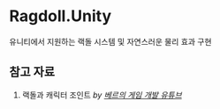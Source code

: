 # Ragdoll.Unity
유니티에서 지원하는 랙돌 시스템 및 자연스러운 물리 효과 구현
## 참고 자료  
1) 랙돌과 캐릭터 조인트 _by [베르의 게임 개발 유튜브](https://vvd.bz/fZp)_ 
